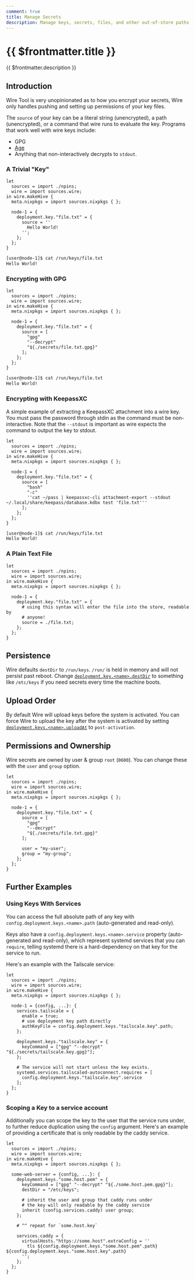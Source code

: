 ```yaml
---
comment: true
title: Manage Secrets
description: Manage keys, secrets, files, and other out-of-store paths with Wire Tool.
---
```


# {{ $frontmatter.title }}

{{ $frontmatter.description }}

## Introduction

Wire Tool is very unopinionated as to how you encrypt your secrets, Wire only
handles pushing and setting up permissions of your key files.

The `source` of your key can be a literal string (unencrypted), a path
(unencrypted), or a command that wire runs to evaluate the key. Programs that
work well with wire keys include:

- GPG
- [Age](https://github.com/FiloSottile/age)
- Anything that non-interactively decrypts to `stdout`.

### A Trivial "Key"

```nix:line-numbers [hive.nix]
let
  sources = import ./npins;
  wire = import sources.wire;
in wire.makeHive {
  meta.nixpkgs = import sources.nixpkgs { };

  node-1 = {
    deployment.key."file.txt" = {
      source = ''
        Hello World!
      '';
    };
  };
}
```

```sh
[user@node-1]$ cat /run/keys/file.txt
Hello World!
```

### Encrypting with GPG

```nix:line-numbers [hive.nix]
let
  sources = import ./npins;
  wire = import sources.wire;
in wire.makeHive {
  meta.nixpkgs = import sources.nixpkgs { };

  node-1 = {
    deployment.key."file.txt" = {
      source = [
        "gpg"
        "--decrypt"
        "${./secrets/file.txt.gpg}"
      ];
    };
  };
}
```

```sh
[user@node-1]$ cat /run/keys/file.txt
Hello World!
```

### Encrypting with KeepassXC

A simple example of extracting a KeepassXC attachment into a wire key.
You must pass the password through stdin as the command must be non-interactive.
Note that the `--stdout` is important as wire expects the command to output the key to stdout.

```nix:line-numbers [hive.nix]
let
  sources = import ./npins;
  wire = import sources.wire;
in wire.makeHive {
  meta.nixpkgs = import sources.nixpkgs { };

  node-1 = {
    deployment.key."file.txt" = {
      source = [
        "bash"
        "-c"
        ''cat ~/pass | keepassxc-cli attachment-export --stdout ~/.local/share/keepass/database.kdbx test 'file.txt'''
      ];
    };
  };
}
```

```sh
[user@node-1]$ cat /run/keys/file.txt
Hello World!
```

### A Plain Text File

```nix:line-numbers [hive.nix]
let
  sources = import ./npins;
  wire = import sources.wire;
in wire.makeHive {
  meta.nixpkgs = import sources.nixpkgs { };

  node-1 = {
    deployment.key."file.txt" = {
      # using this syntax will enter the file into the store, readable by
      # anyone!
      source = ./file.txt;
    };
  };
}
```

## Persistence

Wire defaults `destDir` to `/run/keys`. `/run/` is held in memory and will not
persist past reboot. Change
[`deployment.key.<name>.destDir`](/reference/module#deployment-keys-name-destdir)
to something like `/etc/keys` if you need secrets every time the machine boots.

## Upload Order

By default Wire will upload keys before the system is activated. You can
force Wire to upload the key after the system is activated by setting
[`deployment.keys.<name>.uploadAt`](/reference/module#deployment-keys-name-uploadat)
to `post-activation`.

## Permissions and Ownership

Wire secrets are owned by user & group `root` (`0600`). You can change these
with the `user` and `group` option.

```nix:line-numbers [hive.nix]
let
  sources = import ./npins;
  wire = import sources.wire;
in wire.makeHive {
  meta.nixpkgs = import sources.nixpkgs { };

  node-1 = {
    deployment.key."file.txt" = {
      source = [
        "gpg"
        "--decrypt"
        "${./secrets/file.txt.gpg}"
      ];

      user = "my-user";
      group = "my-group";
    };
  };
}
```

## Further Examples

### Using Keys With Services

You can access the full absolute path of any key with
`config.deployment.keys.<name>.path` (auto-generated and read-only).

Keys also have a `config.deployment.keys.<name>.service` property
(auto-generated and read-only), which represent systemd services that you can
`require`, telling systemd there is a hard-dependency on that key for the
service to run.

Here's an example with the Tailscale service:

```nix:line-numbers [hive.nix]
let
  sources = import ./npins;
  wire = import sources.wire;
in wire.makeHive {
  meta.nixpkgs = import sources.nixpkgs { };

  node-1 = {config, ...}: {
    services.tailscale = {
      enable = true;
      # use deployment key path directly
      authKeyFile = config.deployment.keys."tailscale.key".path;
    };

    deployment.keys."tailscale.key" = {
      keyCommand = ["gpg" "--decrypt" "${./secrets/tailscale.key.gpg}"];
    };

    # The service will not start unless the key exists.
    systemd.services.tailscaled-autoconnect.requires = [
      config.deployment.keys."tailscale.key".service
    ];
  };
}
```

### Scoping a Key to a service account

Additionally you can scope the key to the user that the service runs under, to
further reduce duplication using the `config` argument. Here's an example of
providing a certificate that is only readable by the caddy service.

```nix:line-numbers [hive.nix]
let
  sources = import ./npins;
  wire = import sources.wire;
in wire.makeHive {
  meta.nixpkgs = import sources.nixpkgs { };

  some-web-server = {config, ...}: {
    deployment.keys."some.host.pem" = {
      keyCommand = ["gpg" "--decrypt" "${./some.host.pem.gpg}"];
      destDir = "/etc/keys";

      # inherit the user and group that caddy runs under
      # the key will only readable by the caddy service
      inherit (config.services.caddy) user group;
    };

    # ^^ repeat for `some.host.key`

    services.caddy = {
      virtualHosts."https://some.host".extraConfig = ''
        tls ${config.deployment.keys."some.host.pem".path} ${config.deployment.keys."some.host.key".path}
      '';
    };
  };
}
```
